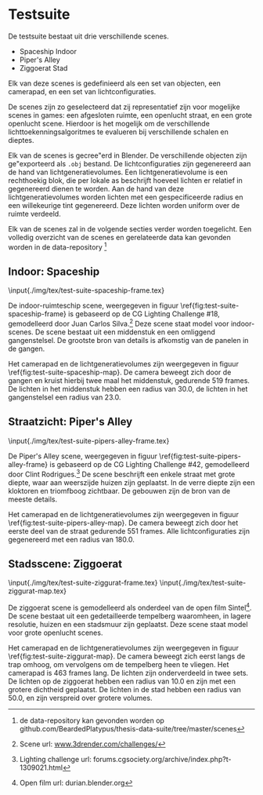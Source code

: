 # Testsuite

De testsuite bestaat uit drie verschillende scenes.

* Spaceship Indoor
* Piper's Alley
* Ziggoerat Stad

Elk van deze scenes is gedefinieerd als een set van objecten, een camerapad,
en een set van lichtconfiguraties.

De scenes zijn zo geselecteerd dat zij representatief zijn voor mogelijke scenes
in games: een afgesloten ruimte, een openlucht straat, en een grote openlucht 
scene. Hierdoor is het mogelijk om de verschillende lichttoekenningsalgoritmes
te evalueren bij verschillende schalen en dieptes.

Elk van de scenes is gecree\"erd in Blender. De verschillende objecten zijn
ge\"exporteerd als `.obj` bestand. De lichtconfiguraties zijn gegenereerd aan
de hand van lichtgeneratievolumes. Een lichtgeneratievolume is een rechthoekig 
blok, die per lokale as beschrijft hoeveel lichten er relatief in gegenereerd
dienen te worden. Aan de hand van deze lichtgeneratievolumes worden lichten
met een gespecificeerde radius en een willekeurige tint gegenereerd. Deze 
lichten worden uniform over de ruimte verdeeld.

Elk van de scenes zal in de volgende secties verder worden toegelicht. Een
volledig overzicht van de scenes en gerelateerde data kan gevonden worden in
de data-repository [^data-repo]

[^data-repo]: de data-repository kan gevonden worden op github.com/BeardedPlatypus/thesis-data-suite/tree/master/scenes


## Indoor: Spaceship
\input{./img/tex/test-suite-spaceship-frame.tex}

De indoor-ruimteschip scene, weergegeven in figuur \ref{fig:test-suite-spaceship-frame}
is gebaseerd op de CG Lighting Challenge #18, gemodelleerd door Juan Carlos Silva.[^1] 
Deze scene staat model voor indoor-scenes. De scene bestaat uit een middenstuk 
en een omliggend gangenstelsel. De grootste bron van details is afkomstig van 
de panelen in de gangen. 

Het camerapad en de lichtgeneratievolumes zijn weergegeven in figuur 
\ref{fig:test-suite-spaceship-map}. De camera beweegt zich door de gangen en kruist hierbij 
twee maal het middenstuk, gedurende $519$ frames. De lichten in het middenstuk 
hebben een radius van $30.0$, de lichten in het gangenstelsel een radius van
$23.0$.

[^1]: Scene url: www.3drender.com/challenges/


## Straatzicht: Piper's Alley
\input{./img/tex/test-suite-pipers-alley-frame.tex}

De Piper's Alley scene, weergegeven in figuur \ref{fig:test-suite-pipers-alley-frame}
is gebaseerd op de CG Lighting Challenge #42, gemodelleerd door Clint Rodrigues.[^2]
De scene beschrijft een enkele straat met grote diepte, waar aan weerszijde
huizen zijn geplaatst. In de verre diepte zijn een kloktoren en triomfboog zichtbaar.
De gebouwen zijn de bron van de meeste details. 

Het camerapad en de lichtgeneratievolumes zijn weergegeven in figuur
\ref{fig:test-suite-pipers-alley-map}. De camera beweegt zich door het eerste deel
van de straat gedurende $551$ frames. Alle lichtconfiguraties zijn gegenereerd met een
radius van $180.0$.

[^2]: Lighting challenge url: forums.cgsociety.org/archive/index.php?t-1309021.html


## Stadsscene: Ziggoerat
\input{./img/tex/test-suite-ziggurat-frame.tex}
\input{./img/tex/test-suite-ziggurat-map.tex}

De ziggoerat scene is gemodelleerd als onderdeel van de open film Sintel[^3]. 
De scene bestaat uit een gedetailleerde tempelberg waaromheen, in lagere 
resolutie, huizen en een stadsmuur zijn geplaatst. Deze scene staat model voor
grote openlucht scenes.

Het camerapad en de lichtgeneratievolumes zijn weergegeven in figuur 
\ref{fig:test-suite-ziggurat-map}. De camera beweegt zich eerst langs de trap 
omhoog, om vervolgens om de tempelberg heen te vliegen. Het camerapad is $463$
frames lang. De lichten zijn onderverdeeld in twee sets. De lichten op de 
ziggoerat hebben een radius van $10.0$ en zijn met een grotere dichtheid 
geplaatst. De lichten in de stad hebben een radius van $50.0$, en zijn verspreid
over grotere volumes.

[^3]: Open film url: durian.blender.org

